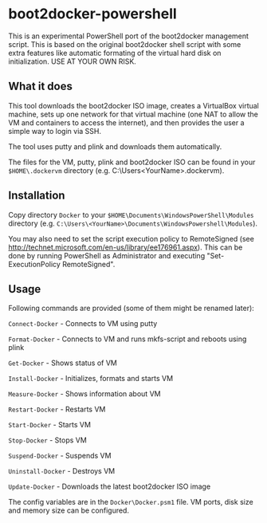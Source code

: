 # boot2docker-powershell

This is an experimental PowerShell port of the boot2docker management script. This is based on the original boot2docker shell script with some extra features like automatic formating of the virtual hard disk on initialization. USE AT YOUR OWN RISK.

## What it does

This tool downloads the boot2docker ISO image, creates a VirtualBox virtual machine, sets up one network for that virtual machine (one NAT to allow the VM and containers to access the internet), and then provides the user a simple way to login via SSH.

The tool uses putty and plink and downloads them automatically.

The files for the VM, putty, plink and boot2docker ISO can be found in your `$HOME\.dockervm` directory (e.g. C:\Users\<YourName>\.dockervm).

## Installation

Copy directory `Docker` to your `$HOME\Documents\WindowsPowerShell\Modules` directory (e.g. `C:\Users\<YourName>\Documents\WindowsPowershell\Modules`).

You may also need to set the script execution policy to RemoteSigned (see http://technet.microsoft.com/en-us/library/ee176961.aspx). This can be done by running PowerShell as Administrator and executing "Set-ExecutionPolicy RemoteSigned".

## Usage

Following commands are provided (some of them might be renamed later):

  `Connect-Docker` - Connects to VM using putty
  
  `Format-Docker` - Connects to VM and runs mkfs-script and reboots using plink
  
  `Get-Docker` - Shows status of VM
  
  `Install-Docker` - Initializes, formats and starts VM
  
  `Measure-Docker` - Shows information about VM
  
  `Restart-Docker` - Restarts VM
  
  `Start-Docker` - Starts VM
  
  `Stop-Docker` - Stops VM
  
  `Suspend-Docker` - Suspends VM
  
  `Uninstall-Docker` - Destroys VM
  
  `Update-Docker` - Downloads the latest boot2docker ISO image
  

The config variables are in the `Docker\Docker.psm1` file. VM ports, disk size and memory size can be configured.
